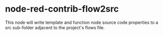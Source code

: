 # node-red-contrib-flow2src
This node will write template and function node source code properties to a src sub-folder adjacent to the project's flows file.
